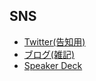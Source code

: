 ## SNS
- [Twitter(告知用)](http://twitter.com/meow_noisy)
- [ブログ(雑記)](https://meow-noisy.hatenablog.com/)
- [Speaker Deck](https://speakerdeck.com/meow_noisy)